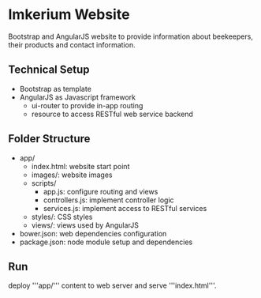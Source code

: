 # Imkerium Website

Bootstrap and AngularJS website to provide information about beekeepers, their products and contact information. 

## Technical Setup 

- Bootstrap as template
- AngularJS as Javascript framework
	- ui-router to provide in-app routing
	- resource to access RESTful web service backend

## Folder Structure

- app/
	- index.html: website start point
	- images/: website images
	- scripts/
		- app.js: configure routing and views
		- controllers.js: implement controller logic
		- services.js: implement access to RESTful services
	- styles/: CSS styles
	- views/: views used by AngularJS
- bower.json: web dependencies configuration
- package.json: node module setup and dependencies

## Run 

deploy '''app/''' content to web server and serve '''index.html'''.
